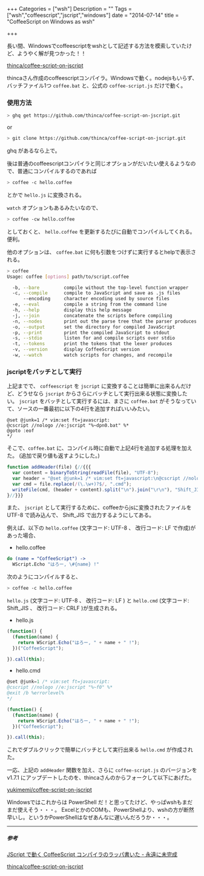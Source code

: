 +++
Categories = ["wsh"]
Description = ""
Tags = ["wsh","coffeescript","jscript","windows"]
date =  "2014-07-14"
title = "CoffeeScript on Windows as wsh"

+++

長い間、Windowsでcoffeescriptをwshとして記述する方法を模索していたけど、ようやく解が見つかった！！

[thinca/coffee-script-on-jscript](https://github.com/thinca/coffee-script-on-jscript)

thincaさん作成のcoffeescriptコンパイラ。Windowsで動く。nodejsもいらず、バッチファイル1つ `coffee.bat` と、公式の `coffee-script.js` だけで動く。


### 使用方法
```sh
> ghq get https://github.com/thinca/coffee-script-on-jscript.git
```

or

```sh
> git clone https://github.com/thinca/coffee-script-on-jscript.git
```

ghq があるなら上で。

後は普通のcoffeescriptコンパイラと同じオプションがだいたい使えるようなので、普通にコンパイルするのであれば

```sh
> coffee -c hello.coffee
```

とかで `hello.js` に変換される。

`watch` オプションもあるみたいなので、

```sh
> coffee -cw hello.coffee
```

としておくと、 `hello.coffee` を更新するたびに自動でコンパイルしてくれる。便利。

他のオプションは、 `coffee.bat` に何も引数をつけずに実行するとhelpで表示される。

```sh
> coffee
Usage: coffee [options] path/to/script.coffee

  -b, --bare         compile without the top-level function wrapper
  -c, --compile      compile to JavaScript and save as .js files
      --encoding     character encoding used by source files
  -e, --eval         compile a string from the command line
  -h, --help         display this help message
  -j, --join         concatenate the scripts before compiling
  -n, --nodes        print out the parse tree that the parser produces
  -o, --output       set the directory for compiled JavaScript
  -p, --print        print the compiled JavaScript to stdout
  -s, --stdio        listen for and compile scripts over stdio
  -t, --tokens       print the tokens that the lexer produces
  -v, --version      display CoffeeScript version
  -w, --watch        watch scripts for changes, and recompile
```

### jscriptをバッチとして実行
上記までで、 `coffeescript` を `jscript` に変換することは簡単に出来るんだけど、どうせなら `jscript` からさらにバッチとして実行出来る状態に変換したい。 `jscript` をバッチとして実行するには、まさに `coffee.bat` がそうなっていて、ソースの一番最初に以下の4行を追加すればいいみたい。

```dosbatch
@set @junk=1 /* vim:set ft=javascript:
@cscript //nologo //e:jscript "%~dpn0.bat" %*
@goto :eof
*/
```

そこで、`coffee.bat` に、コンパイル時に自動で上記4行を追加する処理を加えた。
(追加で戻り値も返すようにした。)

```javascript
function addHeader(file) {//{{{
  var content = binaryToString(readFile(file), "UTF-8");
  var header = "@set @junk=1 /* vim:set ft=javascript:\n@cscript //nologo //e:jscript \"%~f0\" %*\n@exit /b %errorlevel%\n*/\n\n";
  var cmd = file.replace(/(\.\w+)?$/, ".cmd");
  writeFile(cmd, (header + content).split("\n").join("\r\n"), "Shift_JIS");
}//}}}
```
また、 `jscript` として実行するために、coffeeからjsに変換されたファイルを UTF-8 で読み込んで、 Shift_JIS で出力するようにしてある。

例えば、以下の `hello.coffee` (文字コード: UTF-8 、 改行コード: LF で作成)があった場合、

- hello.coffee

```coffeescript
do (name = "CoffeeScript") ->
  WScript.Echo "はろー, \#{name} !"
```

次のようにコンパイルすると、

```sh
> coffee -c hello.coffee
```

`hello.js` (文字コード: UTF-8 、 改行コード: LF )
と `hello.cmd` (文字コード: Shift_JIS 、 改行コード: CRLF )が生成される。

- hello.js

```javascript
(function() {
  (function(name) {
    return WScript.Echo("はろー, " + name + " !");
  })("CoffeeScript");

}).call(this);
```

- hello.cmd

```javascript
@set @junk=1 /* vim:set ft=javascript:
@cscript //nologo //e:jscript "%~f0" %*
@exit /b %errorlevel%
*/

(function() {
  (function(name) {
    return WScript.Echo("はろー, " + name + " !");
  })("CoffeeScript");

}).call(this);
```

これでダブルクリックで簡単にバッチとして実行出来る `hello.cmd` が作成された。

一応、上記の `addHeader` 関数を加え、さらに `coffee-script.js` のバージョンを v1.7.1 にアップデートしたのを、thincaさんのからフォークして以下にあげた。

[yukimemi/coffee-script-on-jscript](https://github.com/yukimemi/coffee-script-on-jscript)

Windowsではこれからは PowerShell だ！と思ってたけど、やっぱwshもまだまだ使えそう・・・。
ExcelとかのCOMも、PowerShellより、wshの方が断然早いし。というかPowerShellはなぜあんなに遅いんだろうか・・・。

- - -

##### 参考
[JScript で動く CoffeeScript コンパイラのラッパ書いた - 永遠に未完成](http://d.hatena.ne.jp/thinca/20110707/1310014720)

[thinca/coffee-script-on-jscript](https://github.com/thinca/coffee-script-on-jscript)


